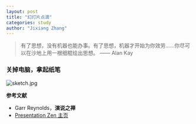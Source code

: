 ```yaml
---
layout: post
title: "幻灯片点滴"
categories: study
author: "Jixiang Zhang"
---
```


> 有了思想，没有机器也能办事。有了思想，机器才开始为你效劳……你尽可以在沙地上用一根细棍绘出思想。 —— Alan Kay

### 关掉电脑，拿起纸笔

![sketch.jpg](https://i.loli.net/2019/12/13/puRAKbLPZ8HoqN3.jpg)

**参考文献**

- Garr Reynolds，**演说之禅**
- [Presentation Zen 主页](https://www.presentationzen.com)
